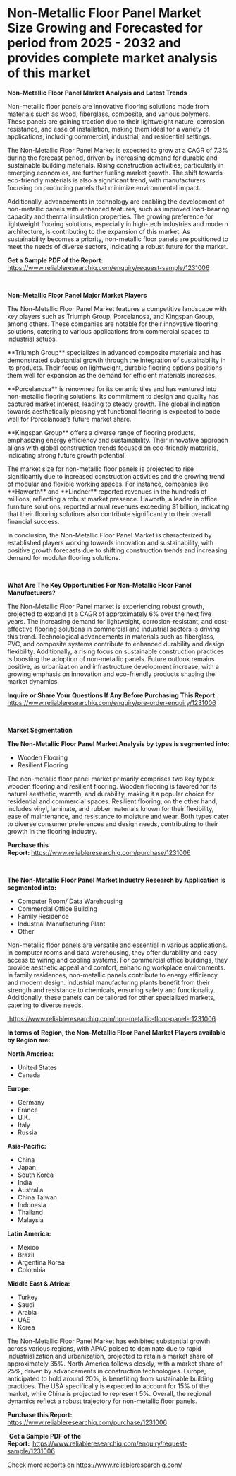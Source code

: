<p><h1>Non-Metallic Floor Panel Market Size Growing and Forecasted for period from 2025 - 2032 and provides complete market analysis of this market</h1></p><p><strong>Non-Metallic Floor Panel Market Analysis and Latest Trends</strong></p>
<p><p>Non-metallic floor panels are innovative flooring solutions made from materials such as wood, fiberglass, composite, and various polymers. These panels are gaining traction due to their lightweight nature, corrosion resistance, and ease of installation, making them ideal for a variety of applications, including commercial, industrial, and residential settings.</p><p>The Non-Metallic Floor Panel Market is expected to grow at a CAGR of 7.3% during the forecast period, driven by increasing demand for durable and sustainable building materials. Rising construction activities, particularly in emerging economies, are further fueling market growth. The shift towards eco-friendly materials is also a significant trend, with manufacturers focusing on producing panels that minimize environmental impact.</p><p>Additionally, advancements in technology are enabling the development of non-metallic panels with enhanced features, such as improved load-bearing capacity and thermal insulation properties. The growing preference for lightweight flooring solutions, especially in high-tech industries and modern architecture, is contributing to the expansion of this market. As sustainability becomes a priority, non-metallic floor panels are positioned to meet the needs of diverse sectors, indicating a robust future for the market.</p></p>
<p><strong>Get a Sample PDF of the Report:&nbsp;</strong> <a href="https://www.reliableresearchiq.com/enquiry/request-sample/1231006?utm_campaign=3136&utm_medium=2&utm_source=Github&utm_content=ia&utm_term=03042025&utm_id=non-metallic-floor-panel">https://www.reliableresearchiq.com/enquiry/request-sample/1231006</a></p>
<p>&nbsp;</p>
<p><strong>Non-Metallic Floor Panel Major Market Players</strong></p>
<p><p>The Non-Metallic Floor Panel Market features a competitive landscape with key players such as Triumph Group, Porcelanosa, and Kingspan Group, among others. These companies are notable for their innovative flooring solutions, catering to various applications from commercial spaces to industrial setups.</p><p>**Triumph Group** specializes in advanced composite materials and has demonstrated substantial growth through the integration of sustainability in its products. Their focus on lightweight, durable flooring options positions them well for expansion as the demand for efficient materials increases.</p><p>**Porcelanosa** is renowned for its ceramic tiles and has ventured into non-metallic flooring solutions. Its commitment to design and quality has captured market interest, leading to steady growth. The global inclination towards aesthetically pleasing yet functional flooring is expected to bode well for Porcelanosa’s future market share.</p><p>**Kingspan Group** offers a diverse range of flooring products, emphasizing energy efficiency and sustainability. Their innovative approach aligns with global construction trends focused on eco-friendly materials, indicating strong future growth potential.</p><p>The market size for non-metallic floor panels is projected to rise significantly due to increased construction activities and the growing trend of modular and flexible working spaces. For instance, companies like **Haworth** and **Lindner** reported revenues in the hundreds of millions, reflecting a robust market presence. Haworth, a leader in office furniture solutions, reported annual revenues exceeding $1 billion, indicating that their flooring solutions also contribute significantly to their overall financial success.</p><p>In conclusion, the Non-Metallic Floor Panel Market is characterized by established players working towards innovation and sustainability, with positive growth forecasts due to shifting construction trends and increasing demand for modular flooring solutions.</p></p>
<p>&nbsp;</p>
<p><strong>What Are The Key Opportunities For Non-Metallic Floor Panel Manufacturers?</strong></p>
<p><p>The Non-Metallic Floor Panel market is experiencing robust growth, projected to expand at a CAGR of approximately 6% over the next five years. The increasing demand for lightweight, corrosion-resistant, and cost-effective flooring solutions in commercial and industrial sectors is driving this trend. Technological advancements in materials such as fiberglass, PVC, and composite systems contribute to enhanced durability and design flexibility. Additionally, a rising focus on sustainable construction practices is boosting the adoption of non-metallic panels. Future outlook remains positive, as urbanization and infrastructure development increase, with a growing emphasis on innovation and eco-friendly products shaping the market dynamics.</p></p>
<p><strong>Inquire or Share Your Questions If Any Before Purchasing This Report:</strong> <a href="https://www.reliableresearchiq.com/enquiry/pre-order-enquiry/1231006?utm_campaign=3136&utm_medium=2&utm_source=Github&utm_content=ia&utm_term=03042025&utm_id=non-metallic-floor-panel">https://www.reliableresearchiq.com/enquiry/pre-order-enquiry/1231006</a></p>
<p>&nbsp;</p>
<p><strong>Market Segmentation</strong></p>
<p><strong>The Non-Metallic Floor Panel Market Analysis by types is segmented into:</strong></p>
<p><ul><li>Wooden Flooring</li><li>Resilient Flooring</li></ul></p>
<p><p>The non-metallic floor panel market primarily comprises two key types: wooden flooring and resilient flooring. Wooden flooring is favored for its natural aesthetic, warmth, and durability, making it a popular choice for residential and commercial spaces. Resilient flooring, on the other hand, includes vinyl, laminate, and rubber materials known for their flexibility, ease of maintenance, and resistance to moisture and wear. Both types cater to diverse consumer preferences and design needs, contributing to their growth in the flooring industry.</p></p>
<p><strong>Purchase this Report:&nbsp;</strong><a href="https://www.reliableresearchiq.com/purchase/1231006?utm_campaign=3136&utm_medium=2&utm_source=Github&utm_content=ia&utm_term=03042025&utm_id=non-metallic-floor-panel">https://www.reliableresearchiq.com/purchase/1231006</a></p>
<p>&nbsp;</p>
<p><strong>The Non-Metallic Floor Panel Market Industry Research by Application is segmented into:</strong></p>
<p><ul><li>Computer Room/ Data Warehousing</li><li>Commercial Office Building</li><li>Family Residence</li><li>Industrial Manufacturing Plant</li><li>Other</li></ul></p>
<p><p>Non-metallic floor panels are versatile and essential in various applications. In computer rooms and data warehousing, they offer durability and easy access to wiring and cooling systems. For commercial office buildings, they provide aesthetic appeal and comfort, enhancing workplace environments. In family residences, non-metallic panels contribute to energy efficiency and modern design. Industrial manufacturing plants benefit from their strength and resistance to chemicals, ensuring safety and functionality. Additionally, these panels can be tailored for other specialized markets, catering to diverse needs.</p></p>
<p><a href="https://www.reliableresearchiq.com/non-metallic-floor-panel-r1231006?utm_campaign=3136&utm_medium=2&utm_source=Github&utm_content=ia&utm_term=03042025&utm_id=non-metallic-floor-panel">&nbsp;https://www.reliableresearchiq.com/non-metallic-floor-panel-r1231006</a></p>
<p><strong>In terms of Region, the Non-Metallic Floor Panel Market Players available by Region are:</strong></p>
<p>
    <p> <strong> North America: </strong>
        <ul>
            <li>United States</li>
            <li>Canada</li>
        </ul>
        </p> 
    <p> <strong> Europe: </strong>
        <ul>
            <li>Germany</li>
            <li>France</li>
            <li>U.K.</li>
            <li>Italy</li>
            <li>Russia</li>
        </ul>
        </p> 
    <p> <strong> Asia-Pacific: </strong>
        <ul>
            <li>China</li>
            <li>Japan</li>
            <li>South Korea</li>
            <li>India</li>
            <li>Australia</li>
            <li>China Taiwan</li>
            <li>Indonesia</li>
            <li>Thailand</li>
            <li>Malaysia</li>
        </ul>
        </p> 
    <p> <strong> Latin America: </strong>
        <ul>
            <li>Mexico</li>
            <li>Brazil</li>
            <li>Argentina Korea</li>
            <li>Colombia</li>
        </ul>
        </p> 
    <p> <strong> Middle East & Africa: </strong>
        <ul>
            <li>Turkey</li>
            <li>Saudi</li>
            <li>Arabia</li>
            <li>UAE</li>
            <li>Korea</li>
        </ul>
    </p>
    </p>
<p><p>The Non-Metallic Floor Panel Market has exhibited substantial growth across various regions, with APAC poised to dominate due to rapid industrialization and urbanization, projected to retain a market share of approximately 35%. North America follows closely, with a market share of 25%, driven by advancements in construction technologies. Europe, anticipated to hold around 20%, is benefiting from sustainable building practices. The USA specifically is expected to account for 15% of the market, while China is projected to represent 5%. Overall, the regional dynamics reflect a robust trajectory for non-metallic floor panels.</p></p>
<p><strong>Purchase this Report: </strong><a href="https://www.reliableresearchiq.com/purchase/1231006?utm_campaign=3136&utm_medium=2&utm_source=Github&utm_content=ia&utm_term=03042025&utm_id=non-metallic-floor-panel">https://www.reliableresearchiq.com/purchase/1231006</a></p>
<p>&nbsp;<strong>Get a Sample PDF of the Report:&nbsp;&nbsp;</strong><a href="https://www.reliableresearchiq.com/enquiry/request-sample/1231006?utm_campaign=3136&utm_medium=2&utm_source=Github&utm_content=ia&utm_term=03042025&utm_id=non-metallic-floor-panel">https://www.reliableresearchiq.com/enquiry/request-sample/1231006</a></p>
<p><strong></strong></p>
<p>Check more reports on <a href="https://www.reliableresearchiq.com/?utm_campaign=3136&utm_medium=2&utm_source=Github&utm_content=ia&utm_term=03042025&utm_id=non-metallic-floor-panel">https://www.reliableresearchiq.com/</a></p>
